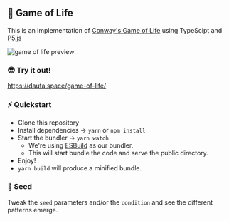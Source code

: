 ## 🌱 Game of Life

This is an implementation of [Conway's Game of Life](https://en.wikipedia.org/wiki/Conway%27s_Game_of_Life) using TypeScipt and [P5.js](https://p5js.org/)

![game of life preview](./preview.gif)

### 😎 Try it out! 

https://dauta.space/game-of-life/

### ⚡️ Quickstart

- Clone this repository
- Install dependencies -> `yarn` or `npm install`
- Start the bundler -> `yarn watch`
  - We're using [ESBuild](https://esbuild.github.io/) as our bundler.
  - This will start bundle the code and serve the public directory.
- Enjoy! 
- `yarn build` will produce a minified bundle.

### 🥑 Seed

Tweak the `seed` parameters and/or the `condition` and see the different patterns emerge. 
